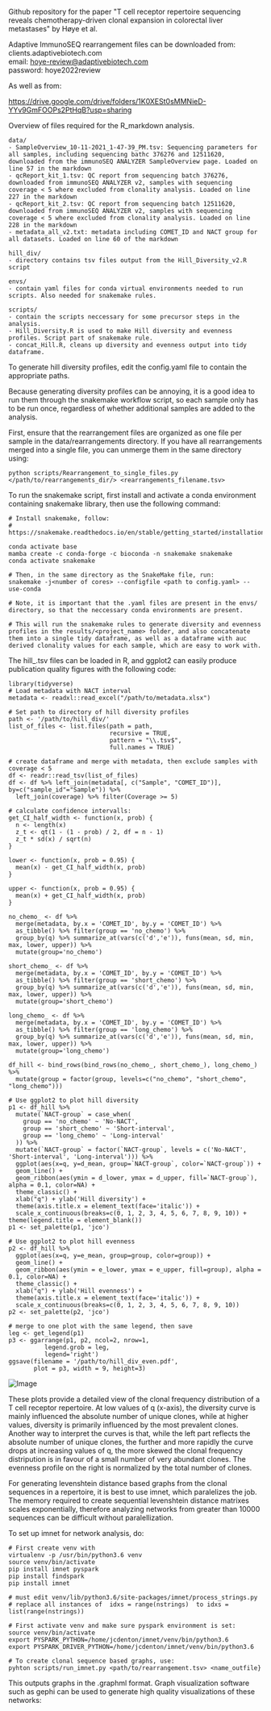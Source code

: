 Github repository for the paper "T cell receptor repertoire sequencing reveals chemotherapy-driven clonal expansion in colorectal liver metastases" by Høye et al.

Adaptive ImmunoSEQ rearrangement files can be downloaded from:  
clients.adaptivebiotech.com  
email: hoye-review@adaptivebiotech.com  
password: hoye2022review

As well as from:

https://drive.google.com/drive/folders/1K0XESt0sMMNieD-YYv9GmFOOPs2PtHqB?usp=sharing


Overview of files required for the R_markdown analysis.
```
data/
- SampleOverview_10-11-2021_1-47-39_PM.tsv: Sequencing parameters for all samples, including sequencing bathc 376276 and 12511620, downloaded from the immunoSEQ ANALYZER SampleOverview page. Loaded on line 57 in the markdown
- qcReport_kit_1.tsv: QC report from sequencing batch 376276, downloaded from immunoSEQ ANALYZER v2, samples with sequencing coverage < 5 where excluded from clonality analysis. Loaded on line 227 in the markdown
- qcReport_kit_2.tsv: QC report from sequencing batch 12511620, downloaded from immunoSEQ ANALYZER v2, samples with sequencing coverage < 5 where excluded from clonality analysis. Loaded on line 228 in the markdown
- metadata_all_v2.txt: metadata including COMET_ID and NACT group for all datasets. Loaded on line 60 of the markdown

hill_div/ 
- directory contains tsv files output from the Hill_Diversity_v2.R script

envs/
- contain yaml files for conda virtual environments needed to run scripts. Also needed for snakemake rules.

scripts/
- contain the scripts neccessary for some precursor steps in the analysis. 
- Hill_Diversity.R is used to make Hill diversity and evenness profiles. Script part of snakemake rule.
- concat_Hill.R, cleans up diversity and evenness output into tidy dataframe.

```

To generate hill diversity profiles, edit the config.yaml file to contain the appropriate paths.

Because generating diversity profiles can be annoying, it is a good idea to run them through the snakemake workflow script, so each sample only has to be run once, regardless of whether additional samples are added to the analysis.

First, ensure that the rearrangement files are organized as one file per sample in the data/rearrangements directory. If you have all rearrangements merged into a single file, you can unmerge them in the same directory using: 
```
python scripts/Rearrangement_to_single_files.py </path/to/rearrangements_dir/> <rearrangements_filename.tsv>
```

To run the snakemake script, first install and activate a conda environment containing snakemake library, then use the following command:
```
# Install snakemake, follow:
# https://snakemake.readthedocs.io/en/stable/getting_started/installation.html

conda activate base
mamba create -c conda-forge -c bioconda -n snakemake snakemake
conda activate snakemake

# Then, in the same directory as the SnakeMake file, run:
snakemake -j<number of cores> --configfile <path to config.yaml> --use-conda

# Note, it is important that the .yaml files are present in the envs/ directory, so that the neccessary conda environments are present.

# This will run the snakemake rules to generate diversity and evenness profiles in the results/<project_name> folder, and also concatenate them into a single tidy dataframe, as well as a dataframe with auc derived clonality values for each sample, which are easy to work with.

```

The hill_<sample>.tsv files can be loaded in R, and ggplot2 can easily produce publication quality figures with the following code:

```
library(tidyverse)
# Load metadata with NACT interval
metadata <- readxl::read_excel("/path/to/metadata.xlsx")

# Set path to directory of hill diversity profiles
path <- '/path/to/hill_div/'
list_of_files <- list.files(path = path,
                            recursive = TRUE,
                            pattern = "\\.tsv$",
                            full.names = TRUE)

# create dataframe and merge with metadata, then exclude samples with coverage < 5
df <- readr::read_tsv(list_of_files)
df <- df %>% left_join(metadata[, c("Sample", "COMET_ID")], by=c("sample_id"="Sample")) %>%
  left_join(coverage) %>% filter(Coverage >= 5)

# calculate confidence intervalls:
get_CI_half_width <- function(x, prob) {
  n <- length(x)
  z_t <- qt(1 - (1 - prob) / 2, df = n - 1)
  z_t * sd(x) / sqrt(n)
}

lower <- function(x, prob = 0.95) {
  mean(x) - get_CI_half_width(x, prob)
}

upper <- function(x, prob = 0.95) {
  mean(x) + get_CI_half_width(x, prob)
}

no_chemo_ <- df %>% 
  merge(metadata, by.x = 'COMET_ID', by.y = 'COMET_ID') %>% 
  as_tibble() %>% filter(group == 'no_chemo') %>%
  group_by(q) %>% summarize_at(vars(c('d','e')), funs(mean, sd, min, max, lower, upper)) %>%
  mutate(group='no_chemo')

short_chemo_ <- df %>% 
  merge(metadata, by.x = 'COMET_ID', by.y = 'COMET_ID') %>% 
  as_tibble() %>% filter(group == 'short_chemo') %>%
  group_by(q) %>% summarize_at(vars(c('d','e')), funs(mean, sd, min, max, lower, upper)) %>%
  mutate(group='short_chemo')

long_chemo_ <- df %>% 
  merge(metadata, by.x = 'COMET_ID', by.y = 'COMET_ID') %>% 
  as_tibble() %>% filter(group == 'long_chemo') %>%
  group_by(q) %>% summarize_at(vars(c('d','e')), funs(mean, sd, min, max, lower, upper)) %>%
  mutate(group='long_chemo')

df_hill <- bind_rows(bind_rows(no_chemo_, short_chemo_), long_chemo_) %>%
  mutate(group = factor(group, levels=c("no_chemo", "short_chemo", "long_chemo")))
  
# Use ggplot2 to plot hill diversity
p1 <- df_hill %>%
  mutate(`NACT-group` = case_when(
    group == 'no_chemo' ~ 'No-NACT',
    group == 'short_chemo' ~ 'Short-interval',
    group == 'long_chemo' ~ 'Long-interval'
  )) %>%
  mutate(`NACT-group` = factor(`NACT-group`, levels = c('No-NACT', 'Short-interval', 'Long-interval'))) %>%
  ggplot(aes(x=q, y=d_mean, group=`NACT-group`, color=`NACT-group`)) +
  geom_line() +
  geom_ribbon(aes(ymin = d_lower, ymax = d_upper, fill=`NACT-group`), alpha = 0.1, color=NA) +
  theme_classic() +
  xlab("q") + ylab('Hill diversity') + 
  theme(axis.title.x = element_text(face='italic')) +
  scale_x_continuous(breaks=c(0, 1, 2, 3, 4, 5, 6, 7, 8, 9, 10)) + theme(legend.title = element_blank())
p1 <- set_palette(p1, 'jco')  

# Use ggplot2 to plot hill evenness
p2 <- df_hill %>%
  ggplot(aes(x=q, y=e_mean, group=group, color=group)) +
  geom_line() +
  geom_ribbon(aes(ymin = e_lower, ymax = e_upper, fill=group), alpha = 0.1, color=NA) +
  theme_classic() +
  xlab("q") + ylab('Hill evenness') + 
  theme(axis.title.x = element_text(face='italic')) +
  scale_x_continuous(breaks=c(0, 1, 2, 3, 4, 5, 6, 7, 8, 9, 10))
p2 <- set_palette(p2, 'jco')  

# merge to one plot with the same legend, then save 
leg <- get_legend(p1)
p3 <- ggarrange(p1, p2, ncol=2, nrow=1,
          legend.grob = leg, 
          legend='right')
ggsave(filename = '/path/to/hill_div_even.pdf',
       plot = p3, width = 9, height=3)
```

![Image](figures/hill_div_even.png) 


These plots provide a detailed view of the clonal frequency distribution of a T cell receptor repertoire. At low values of q (x-axis), the diversity curve is mainly influenced the absolute number of unique clones, while at higher values, diversity is primarily influenced by the most prevalent clones. Another way to interpret the curves is that, while the left part reflects the absolute number of unique clones, the further and more rapidly the curve drops at increasing values of q, the more skewed the clonal frequency distripution is in favour of a small number of very abundant clones. The evenness profile on the right is normalized by the total number of clones.












For generating levenshtein distance based graphs from the clonal sequences in a repertoire, it is best to use imnet, which paralelizes the job. The memory required to create sequential levenshtein distance matrixes scales exponentially, therefore analyzing networks from greater than 10000 sequences can be difficult without paralellization. 

To set up imnet for network analysis, do:
```
# First create venv with 
virtualenv -p /usr/bin/python3.6 venv
source venv/bin/activate
pip install imnet pyspark
pip install findspark
pip install imnet

# must edit venv/lib/python3.6/site-packages/imnet/process_strings.py
# replace all instances of  idxs = range(nstrings)  to idxs = list(range(nstrings))

# First activate venv and make sure pyspark environment is set:
source venv/bin/activate
export PYSPARK_PYTHON=/home/jcdenton/imnet/venv/bin/python3.6
export PYSPARK_DRIVER_PYTHON=/home/jcdenton/imnet/venv/bin/python3.6

# To create clonal sequence based graphs, use:
pyhton scripts/run_imnet.py <path/to/rearrangement.tsv> <name_outfile}
```

This outputs graphs in the .graphml format. Graph visualization software such as gephi can be used to generate high quality visualizations of these networks:


